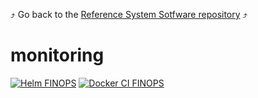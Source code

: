  :arrow_heading_up: Go back to the [Reference System Sotfware repository](https://github.com/COPRS/reference-system-software) :arrow_heading_up:  
 # monitoring

[![Helm FINOPS](https://github.com/COPRS/monitoring/actions/workflows/helm-finops.yml/badge.svg)](https://github.com/COPRS/monitoring/actions/workflows/helm-finops.yml)
[![Docker CI FINOPS](https://github.com/COPRS/monitoring/actions/workflows/docker-ci-finops.yml/badge.svg)](https://github.com/COPRS/monitoring/actions/workflows/docker-ci-finops.yml)
